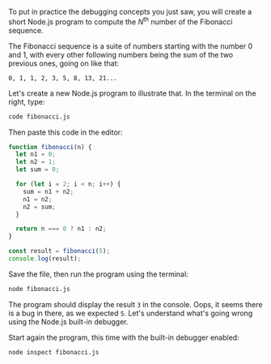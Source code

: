 To put in practice the debugging concepts you just saw, you will create a short Node.js program to compute the *N*<sup>th</sup> number of the Fibonacci sequence.

The Fibonacci sequence is a suite of numbers starting with the number 0 and 1, with every other following numbers being the sum of the two previous ones, going on like that:

```
0, 1, 1, 2, 3, 5, 8, 13, 21...
```

Let's create a new Node.js program to illustrate that.
In the terminal on the right, type:

```sh
code fibonacci.js
```

Then paste this code in the editor:

```js
function fibonacci(n) {
  let n1 = 0;
  let n2 = 1;
  let sum = 0;

  for (let i = 2; i < n; i++) {
    sum = n1 + n2;
    n1 = n2;
    n2 = sum;
  }

  return n === 0 ? n1 : n2;
}

const result = fibonacci(5);
console.log(result);
```

Save the file, then run the program using the terminal:

```sh
node fibonacci.js
```

The program should display the result `3` in the console. Oops, it seems there is a bug in there, as we expected `5`. Let's understand what's going wrong using the Node.js built-in debugger.

Start again the program, this time with the built-in debugger enabled:

```sh
node inspect fibonacci.js
```
